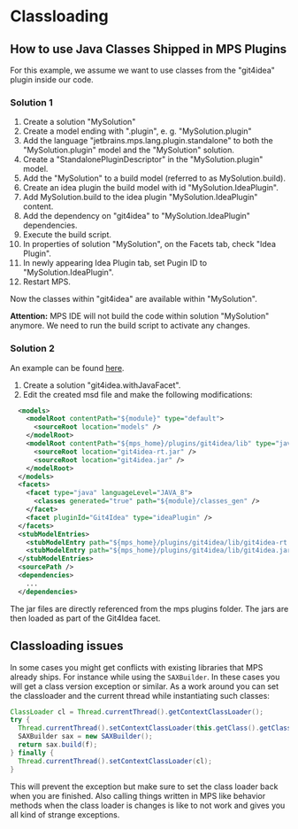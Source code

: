 # Classloading

## How to use Java Classes Shipped in MPS Plugins

For this example, we assume we want to use classes from the "git4idea" plugin inside our code.

### Solution 1

1. Create a solution "MySolution"
2. Create a model ending with ".plugin", e. g. "MySolution.plugin"
3. Add the language "jetbrains.mps.lang.plugin.standalone" to both the "MySolution.plugin" model and the "MySolution" solution.
4. Create a "StandalonePluginDescriptor" in the "MySolution.plugin" model.
5. Add the "MySolution" to a build model (referred to as MySolution.build).
6. Create an idea plugin the build model with id "MySolution.IdeaPlugin".
7. Add MySolution.build to the idea plugin "MySolution.IdeaPlugin" content.
8. Add the dependency on "git4idea" to "MySolution.IdeaPlugin" dependencies.
9. Execute the build script.
10. In properties of solution "MySolution", on the Facets tab, check "Idea Plugin".
11. In newly appearing Idea Plugin tab, set Pugin ID to "MySolution.IdeaPlugin".
12. Restart MPS.

Now the classes within "git4idea" are available within "MySolution".

**Attention:** MPS IDE will not build the code within solution "MySolution" anymore. We need to run the build script to activate any changes.

### Solution 2

An example can be found [here](https://github.com/modelix/modelix/blob/master/mps/solutions/org.modelix.git4idea.withJavaFacet/org.modelix.git4idea.withJavaFacet.msd).

1. Create a solution "git4idea.withJavaFacet".
2. Edit the created msd file and make the following modifications:
```xml
  <models>
    <modelRoot contentPath="${module}" type="default">
      <sourceRoot location="models" />
    </modelRoot>
    <modelRoot contentPath="${mps_home}/plugins/git4idea/lib" type="java_classes">
      <sourceRoot location="git4idea-rt.jar" />
      <sourceRoot location="git4idea.jar" />
    </modelRoot>
  </models>
  <facets>
    <facet type="java" languageLevel="JAVA_8">
      <classes generated="true" path="${module}/classes_gen" />
    </facet>
    <facet pluginId="Git4Idea" type="ideaPlugin" />
  </facets>
  <stubModelEntries>
    <stubModelEntry path="${mps_home}/plugins/git4idea/lib/git4idea-rt.jar" />
    <stubModelEntry path="${mps_home}/plugins/git4idea/lib/git4idea.jar" />
  </stubModelEntries>
  <sourcePath />
  <dependencies>
    ...
  </dependencies>
```

The jar files are directly referenced from the mps plugins folder. The jars are then loaded as part of the Git4Idea facet.

## Classloading issues

In some cases you might get conflicts with existing libraries that MPS already ships. For instance while using the `SAXBuilder`. In these cases you will get a class version exception or similar. As a work around you can set the classloader and the current thread while instantiating such classes:

```java
ClassLoader cl = Thread.currentThread().getContextClassLoader(); 
try { 
  Thread.currentThread().setContextClassLoader(this.getClass().getClassLoader()); 
  SAXBuilder sax = new SAXBuilder(); 
  return sax.build(f); 
} finally { 
  Thread.currentThread().setContextClassLoader(cl); 
}
```

This will prevent the exception but make sure to set the class loader back when you are finished. Also calling things written in MPS like behavior methods when the class loader is changes is like to not work and gives you all kind of strange exceptions.